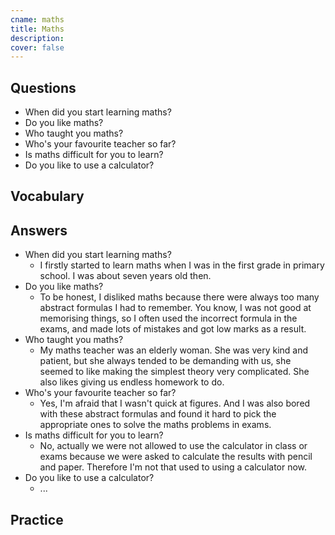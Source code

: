 ```yaml
---
cname: maths
title: Maths
description: 
cover: false
---
```

<banner></banner>

## Questions

- When did you start learning maths?
- Do you like maths?
- Who taught you maths?
- Who&#39;s your favourite teacher so far?
- Is maths difficult for you to learn?
- Do you like to use a calculator?

## Vocabulary

<vocab-list>

<!-- blank -->

</vocab-list>

## Answers

- When did you start learning maths?
  - I firstly started to learn maths when I was in the first grade in primary school. I was about seven years old then.
- Do you like maths?
  - To be honest, I disliked maths because there were always too many abstract formulas I had to remember. You know, I was not good at memorising things, so I often used the incorrect formula in the exams, and made lots of mistakes and got low marks as a result.
- Who taught you maths?
  - My maths teacher was an elderly woman. She was very kind and patient, but she always tended to be demanding with us, she seemed to like making the simplest theory very complicated. She also likes giving us endless homework to do.
- Who&#39;s your favourite teacher so far?
  - Yes, I&#39;m afraid that I wasn&#39;t quick at figures. And I was also bored with these abstract formulas and found it hard to pick the appropriate ones to solve the maths problems in exams.
- Is maths difficult for you to learn?
  - No, actually we were not allowed to use the calculator in class or exams because we were asked to calculate the results with pencil and paper. Therefore I&#39;m not that used to using a calculator now.
- Do you like to use a calculator?
  - ...

## Practice

<qrfooter></qrfooter>
